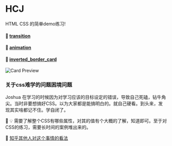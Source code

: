 # HCJ

HTML CSS 的简单demo练习!

#### :small_orange_diamond: [transition](./HCJ_demo/transition/)
#### :small_orange_diamond: [animation](./HCJ_demo/animation/)
#### :small_orange_diamond: [inverted_border_card](./HCJ_demo/inverted_border_card/index.html)

![Card Preview](https://github.com/Joshua-leyer/HCJ_note/tree/master/HCJ_demo/inverted_border_card/assets/cardPreview.png "Card Preview")







### 关于css难学的问题困境问题

  Joshua 在学习的时候因为对学习应该的目标设定的错误，导致自己死磕，钻牛角尖。当时非要想搞好CSS。以为大家都是能搞明白的。就自己硬看。到头来，发现其实啥都记不住。学自闭了。

  :rabbit: :bulb: 需要了解整个CSS有哪些属性，对其的值有个大概的了解，知道即可。至于对CSS的练习，需要长时间的案例堆出来的。

  :page_with_curl: [知乎其他人对这个事情的看法](https://www.zhihu.com/question/66167982/answer/1160351616)
